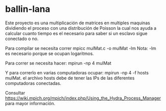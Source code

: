 ballin-lana
===========

Este proyecto es una multiplicación de matrices en multiples maquinas dividiendo el proceso con una distribución de Poisson la cual nos ayuda a calcular cuanto tiempo es el necesario para saber si un esclavo sigue conectado o no.

Para compilar se necesita correr mpicc mulMat.c -o mulMat -lm 
Nota: -lm es necesario porque se ocupan logaritmos.

Para correr se necesita hacer:
mpirun -np 4 mulMat

Y para correrlo en varias computadoras ocupar: mpirun -np 4 -f hosts mulMat.
el archivo hosts debe de tener las IPs de las diferentes computadoras conectadas.

Consultar https://wiki.mpich.org/mpich/index.php/Using_the_Hydra_Process_Manager para mayor información.
